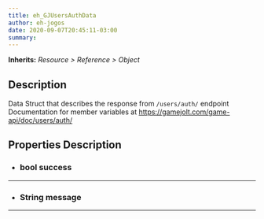 ```yaml
---  
title: eh_GJUsersAuthData  
author: eh-jogos  
date: 2020-09-07T20:45:11-03:00  
summary:   
---  
```

**Inherits:** _Resource > Reference > Object_  
## Description  
 Data Struct that describes the response from `/users/auth/` endpoint
 Documentation for member variables at https://gamejolt.com/game-api/doc/users/auth/

## Properties Description  

- ### **bool** success  
  
---------
- ### **String** message  
  
---------
